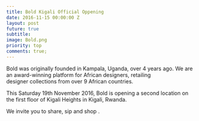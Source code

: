```yaml
---
title: Bold Kigali Official Oppening
date: 2016-11-15 00:00:00 Z
layout: post
future: true
subtitle: 
image: Bold.png
priority: top
comments: true;
---
```


Bold was originally founded in Kampala, Uganda, over 4 years ago. We are an award-winning platform for African designers, retailing designer collections from over 9 African countries. 

This Saturday 19th November 2016, Bold is opening a second location on the first floor of Kigali Heights in Kigali, Rwanda. 

We invite you to share, sip and shop .
